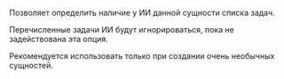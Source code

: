 Позволяет определить наличие у ИИ данной сущности списка задач.

Перечисленные задачи ИИ будут игнорироваться, пока не задействована эта опция.

Рекомендуется использовать только при создании очень необычных сущностей.